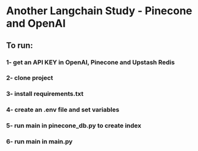 # Another Langchain Study - Pinecone and OpenAI
## To run:
### 1- get an API KEY in OpenAI, Pinecone and Upstash Redis
### 2- clone project
### 3- install requirements.txt
### 4- create an .env file and set variables
### 5- run main in pinecone_db.py to create index 
### 6- run main in main.py
